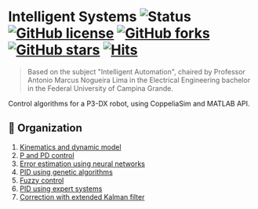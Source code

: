 # Intelligent Systems ![Status](https://img.shields.io/static/v1?style=flat&logo=github&label=status&message=finished&color=red) [![GitHub license](https://img.shields.io/github/license/debOliveira/Intelligent-Systems.svg)](https://github.com/debOliveira/Intelligent-Systems/blob/master/LICENSE) [![GitHub forks](https://img.shields.io/github/forks/debOliveira/Intelligent-Systems.svg?style=social&label=Fork&maxAge=2592000)](https://GitHub.com/debOliveira/Intelligent-Systems/network/) [![GitHub stars](https://img.shields.io/github/stars/debOliveira/Intelligent-Systems.svg?style=social&label=Star&maxAge=2592000)](https://GitHub.com/debOliveira/Intelligent-Systems/stargazers/) [![Hits](https://hits.seeyoufarm.com/api/count/incr/badge.svg?url=https%3A%2F%2Fgithub.com%2FdebOliveira%2FIntelligent-Systems&count_bg=%2379C83D&title_bg=%23555555&icon=&icon_color=%23E7E7E7&title=hits&edge_flat=false)](https://hits.seeyoufarm.com)

> Based on the subject "Intelligent Automation", chaired by Professor Antonio Marcus Nogueira Lima in the Electrical Engineering bachelor in the Federal University of Campina Grande.


Control algorithms for a P3-DX robot, using CoppeliaSim and MATLAB API.

## :file_folder: Organization

1. [Kinematics and dynamic model](1_modeling/) 
2. [P and PD control](2_control_law/)
3. [Error estimation using neural networks](3_error_estimation/)
4. [PID using genetic algorithms](4_tuning_genetic/)
5. [Fuzzy control](5:fuzzy_control/)
6. [PID using expert systems](6_tuning_expert/)
7. [Correction with extended Kalman filter](7_EKF/)

